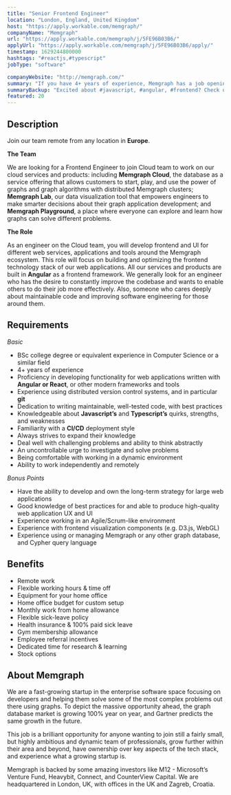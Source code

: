 ```yaml
---
title: "Senior Frontend Engineer"
location: "London, England, United Kingdom"
host: "https://apply.workable.com/memgraph/"
companyName: "Memgraph"
url: "https://apply.workable.com/memgraph/j/5FE96B03B6/"
applyUrl: "https://apply.workable.com/memgraph/j/5FE96B03B6/apply/"
timestamp: 1629244800000
hashtags: "#reactjs,#typescript"
jobType: "software"

companyWebsite: "http://memgraph.com/"
summary: "If you have 4+ years of experience, Memgraph has a job opening for a senior frontend engineer"
summaryBackup: "Excited about #javascript, #angular, #frontend? Check out this job post!"
featured: 20
---
```


## Description

Join our team remote from any location in **Europe**.

**The Team**

We are looking for a Frontend Engineer to join Cloud team to work on our cloud services and products: including **Memgraph Cloud**, the database as a service offering that allows customers to start, play, and use the power of graphs and graph algorithms with distributed Memgraph clusters; **Memgraph Lab**, our data visualization tool that empowers engineers to make smarter decisions about their graph application development; and **Memgraph Playground**, a place where everyone can explore and learn how graphs can solve different problems.

**The Role**

As an engineer on the Cloud team, you will develop frontend and UI for different web services, applications and tools around the Memgraph ecosystem. This role will focus on building and optimizing the frontend technology stack of our web applications. All our services and products are built in **Angular** as a frontend framework. We generally look for an engineer who has the desire to constantly improve the codebase and wants to enable others to do their job more effectively. Also, someone who cares deeply about maintainable code and improving software engineering for those around them.

## Requirements

_Basic_

*   BSc college degree or equivalent experience in Computer Science or a similar field
*   4+ years of experience
*   Proficiency in developing functionality for web applications written with **Angular or React**, or other modern frameworks and tools
*   Experience using distributed version control systems, and in particular **git**
*   Dedication to writing maintainable, well-tested code, with best practices
*   Knowledgeable about **Javascript’s** and **Typescript’s** quirks, strengths, and weaknesses
*   Familiarity with a **CI/CD** deployment style
*   Always strives to expand their knowledge
*   Deal well with challenging problems and ability to think abstractly
*   An uncontrollable urge to investigate and solve problems
*   Being comfortable with working in a dynamic environment
*   Ability to work independently and remotely

_Bonus Points_

*   Have the ability to develop and own the long-term strategy for large web applications
*   Good knowledge of best practices for and able to produce high-quality web application UX and UI
*   Experience working in an Agile/Scrum-like environment
*   Experience with frontend visualization components (e.g. D3.js, WebGL)
*   Experience using or managing Memgraph or any other graph database, and Cypher query language

## Benefits

*   Remote work
*   Flexible working hours & time off
*   Equipment for your home office
*   Home office budget for custom setup
*   Monthly work from home allowance
*   Flexible sick-leave policy
*   Health insurance & 100% paid sick leave
*   Gym membership allowance
*   Employee referral incentives
*   Dedicated time for research & learning
*   Stock options

## About Memgraph

We are a fast-growing startup in the enterprise software space focusing on developers and helping them solve some of the most complex problems out there using graphs. To depict the massive opportunity ahead, the graph database market is growing 100% year on year, and Gartner predicts the same growth in the future.

This job is a brilliant opportunity for anyone wanting to join still a fairly small, but highly ambitious and dynamic team of professionals, grow further within their area and beyond, have ownership over key aspects of the tech stack, and experience what a growing startup is.

Memgraph is backed by some amazing investors like M12 - Microsoft’s Venture Fund, Heavybit, Connect, and CounterView Capital. We are headquartered in London, UK, with offices in the UK and Zagreb, Croatia.
